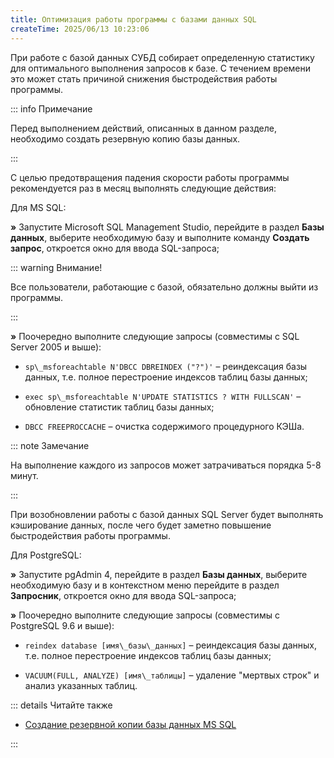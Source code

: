 ```yaml
---
title: Оптимизация работы программы с базами данных SQL
createTime: 2025/06/13 10:23:06
---
```

При работе с базой данных СУБД собирает определенную статистику для оптимального выполнения запросов к базе. С течением времени это может стать причиной снижения быстродействия работы программы.

::: info Примечание

Перед выполнением действий, описанных в данном разделе, необходимо создать резервную копию базы данных.

:::

С целью предотвращения падения скорости работы программы рекомендуется раз в месяц выполнять следующие действия:

Для MS SQL:

**»** Запустите Microsoft SQL Management Studio, перейдите в раздел **Базы данных**, выберите необходимую базу и выполните команду **Создать запрос**, откроется окно для ввода SQL-запроса;

::: warning Внимание!

Все пользователи, работающие с базой, обязательно должны выйти из программы.

:::

**»** Поочередно выполните следующие запросы (совместимы с SQL Server 2005 и выше):

- `sp\_msforeachtable N'DBCC DBREINDEX ("?")'` – реиндексация базы данных, т.е. полное перестроение индексов таблиц базы данных; 

- `exec sp\_msforeachtable N'UPDATE STATISTICS ? WITH FULLSCAN'` – обновление статистик таблиц базы данных;

- `DBCC FREEPROCCACHE` – очистка содержимого процедурного КЭШа.

::: note Замечание

На выполнение каждого из запросов может затрачиваться порядка 5-8 минут.

:::

При возобновлении работы с базой данных SQL Server будет выполнять кэширование данных, после чего будет заметно повышение быстродействия работы программы.

Для PostgreSQL:

**»** Запустите pgAdmin 4, перейдите в раздел **Базы данных**, выберите необходимую базу и в контекстном меню перейдите в раздел **Запросник**, откроется окно для ввода SQL-запроса;

**»** Поочередно выполните следующие запросы (совместимы с PostgreSQL 9.6 и выше):

- `reindex database [имя\_базы\_данных]` – реиндексация базы данных, т.е. полное перестроение индексов таблиц базы данных;

- `VACUUM(FULL, ANALYZE) [имя\_таблицы]` – удаление "мертвых строк" и анализ указанных таблиц.

::: details Читайте также

- [Создание резервной копии базы данных MS SQL](../../../guide/database/backup_database/sozdanie_rezervnoj_kopii_bazy_dannyh_ms_sql.md) 

:::